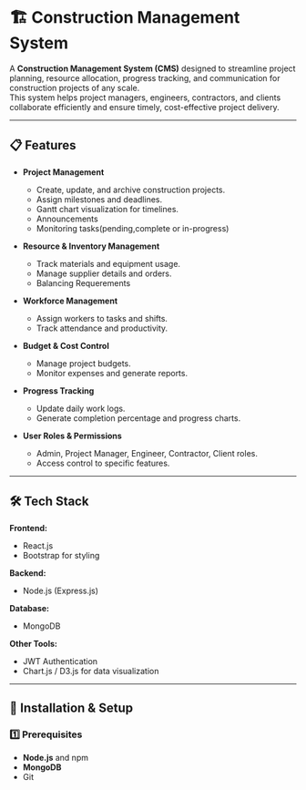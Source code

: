 # 🏗 Construction Management System

A **Construction Management System (CMS)** designed to streamline project planning, resource allocation, progress tracking, and communication for construction projects of any scale.  
This system helps project managers, engineers, contractors, and clients collaborate efficiently and ensure timely, cost-effective project delivery.

---

## 📋 Features

- **Project Management**
  - Create, update, and archive construction projects.
  - Assign milestones and deadlines.
  - Gantt chart visualization for timelines.
  - Announcements
  - Monitoring tasks(pending,complete or in-progress) 
  

- **Resource & Inventory Management**
  - Track materials and equipment usage.
  - Manage supplier details and orders.
  - Balancing Requerements  

- **Workforce Management**
  - Assign workers to tasks and shifts.
  - Track attendance and productivity.

- **Budget & Cost Control**
  - Manage project budgets.
  - Monitor expenses and generate reports.

- **Progress Tracking**
  - Update daily work logs.
  - Generate completion percentage and progress charts.

- **User Roles & Permissions**
  - Admin, Project Manager, Engineer, Contractor, Client roles.
  - Access control to specific features.

---

## 🛠 Tech Stack

**Frontend:**
- React.js 
- Bootstrap for styling

**Backend:**
- Node.js (Express.js) 

**Database:**
- MongoDB

**Other Tools:**
- JWT Authentication
- Chart.js / D3.js for data visualization

---

## 🚀 Installation & Setup

### 1️⃣ Prerequisites
- **Node.js** and npm
- **MongoDB** 
- Git

